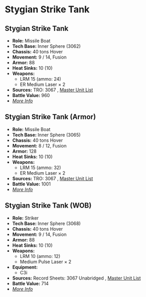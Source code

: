 # Stygian Strike Tank 

## Stygian Strike Tank 

- **Role:** Missile Boat 
- **Tech Base:** Inner Sphere (3062) 
- **Chassis:** 40 tons Hover 
- **Movement:** 9 / 14, Fusion 
- **Armor:** 88 
- **Heat Sinks:** 10 (10) 
- **Weapons:** 
  - LRM 15 (ammo: 24) 
  - ER Medium Laser × 2 
- **Sources:** TRO: 3067 , [Master Unit List](http://masterunitlist.info/Unit/Details/5158) 
- **Battle Value:** 960 
- [*More Info*](stygian_strike_tank/stygian_strike_tank.md) 

## Stygian Strike Tank (Armor) 

- **Role:** Missile Boat 
- **Tech Base:** Inner Sphere (3065) 
- **Chassis:** 40 tons Hover 
- **Movement:** 8 / 12, Fusion 
- **Armor:** 128 
- **Heat Sinks:** 10 (10) 
- **Weapons:** 
  - LRM 15 (ammo: 32) 
  - ER Medium Laser × 2 
- **Sources:** TRO: 3067 , [Master Unit List](http://masterunitlist.info/Unit/Details/5157) 
- **Battle Value:** 1001 
- [*More Info*](stygian_strike_tank/stygian_strike_tank_armor.md) 

## Stygian Strike Tank (WOB) 

- **Role:** Striker 
- **Tech Base:** Inner Sphere (3068) 
- **Chassis:** 40 tons Hover 
- **Movement:** 9 / 14, Fusion 
- **Armor:** 88 
- **Heat Sinks:** 10 (10) 
- **Weapons:** 
  - LRM 10 (ammo: 12) 
  - Medium Pulse Laser × 2 
- **Equipment:** 
  - C3i 
- **Sources:** Record Sheets: 3067 Unabridged , [Master Unit List](http://masterunitlist.info/Unit/Details/5728) 
- **Battle Value:** 714 
- [*More Info*](stygian_strike_tank/stygian_strike_tank_wob.md) 

